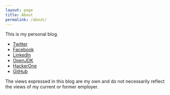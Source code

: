 ```yaml
---
layout: page
title: About
permalink: /about/
---
```


This is my personal blog.

* [Twitter](https://twitter.com/artem_smotrakov)
* [Facebook](https://www.facebook.com/artem.smotrakov)
* [LinkedIn](https://www.linkedin.com/in/artem-smotrakov)
* [OpenJDK](http://openjdk.java.net/census#asmotrak)
* [HackerOne](https://hackerone.com/artem)
* [GitHub](https://github.com/artem-smotrakov)

The views expressed in this blog are my own and do not necessarily reflect the views of my current or former employer.
